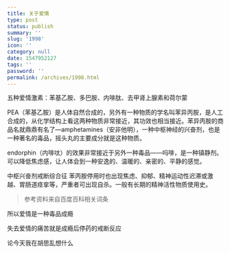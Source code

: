 ```yaml
---
title: 关于爱情
type: post
status: publish
summary: ''
slug: '1998'
icon: ''
category: null
date: 1547952127
tags: ''
password: ''
permalink: /archives/1998.html
---
```


五种爱情激素：苯基乙胺、多巴胺、内啡肽、去甲肾上腺素和荷尔蒙

PEA（苯基乙胺）是人体自然合成的，另外有一种物质的学名叫苯异丙胺，是人工合成的，从化学结构上看这两种物质非常接近，其功效也相当接近。苯异丙胺的商品名就鼎鼎有名了—amphetamines（安非他明），一种中枢神经的兴奋剂，也是一种著名的毒品，摇头丸的主要成分就是这种物质。

endorphin（内啡呔）的效果非常接近于另外一种毒品——吗啡，是一种镇静剂。可以降低焦虑感，让人体会到一种安逸的、温暖的、亲密的、平静的感觉。

中枢兴奋剂戒断综合征
苯丙胺停用时也出现焦虑、抑郁、精神运动性迟滞或激越、胃肠道痉挛等，严重者可出现自杀。一般有长期的精神活性物质使用史。

> 参考资料来自百度百科相关词条

所以爱情是一种毒品成瘾

失去爱情的痛苦就是成瘾后停药的戒断反应

论今天我在胡思乱想什么
